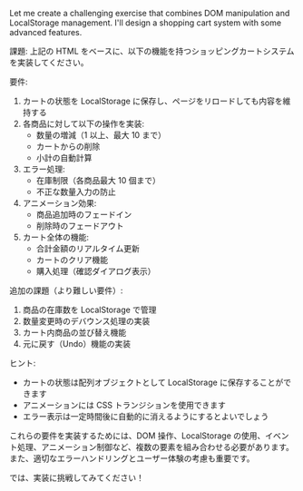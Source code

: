 Let me create a challenging exercise that combines DOM manipulation and LocalStorage management. I'll design a shopping cart system with some advanced features.

課題: 上記の HTML をベースに、以下の機能を持つショッピングカートシステムを実装してください。

要件:

1. カートの状態を LocalStorage に保存し、ページをリロードしても内容を維持する
2. 各商品に対して以下の操作を実装:
   - 数量の増減（1 以上、最大 10 まで）
   - カートからの削除
   - 小計の自動計算
3. エラー処理:
   - 在庫制限（各商品最大 10 個まで）
   - 不正な数量入力の防止
4. アニメーション効果:
   - 商品追加時のフェードイン
   - 削除時のフェードアウト
5. カート全体の機能:
   - 合計金額のリアルタイム更新
   - カートのクリア機能
   - 購入処理（確認ダイアログ表示）

追加の課題（より難しい要件）:

1. 商品の在庫数を LocalStorage で管理
2. 数量変更時のデバウンス処理の実装
3. カート内商品の並び替え機能
4. 元に戻す（Undo）機能の実装

ヒント:

- カートの状態は配列オブジェクトとして LocalStorage に保存することができます
- アニメーションには CSS トランジションを使用できます
- エラー表示は一定時間後に自動的に消えるようにするとよいでしょう

これらの要件を実装するためには、DOM 操作、LocalStorage の使用、イベント処理、アニメーション制御など、複数の要素を組み合わせる必要があります。また、適切なエラーハンドリングとユーザー体験の考慮も重要です。

では、実装に挑戦してみてください！

